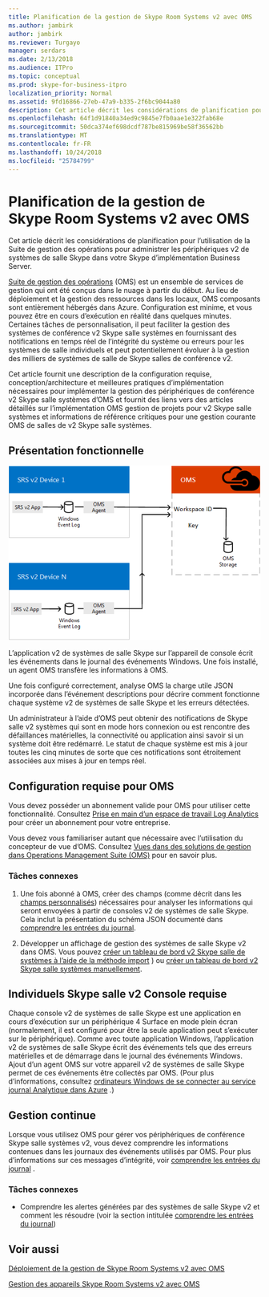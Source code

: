 ```yaml
---
title: Planification de la gestion de Skype Room Systems v2 avec OMS
ms.author: jambirk
author: jambirk
ms.reviewer: Turgayo
manager: serdars
ms.date: 2/13/2018
ms.audience: ITPro
ms.topic: conceptual
ms.prod: skype-for-business-itpro
localization_priority: Normal
ms.assetid: 9fd16866-27eb-47a9-b335-2f6bc9044a80
description: Cet article décrit les considérations de planification pour l’utilisation de la Suite de gestion des opérations pour administrer les périphériques v2 de systèmes de salle Skype dans votre Skype d’implémentation Business Server.
ms.openlocfilehash: 64f1d91840a34ed9c9845e7fb0aae1e322fab68e
ms.sourcegitcommit: 50dca374ef698dcdf787be815969be58f36562bb
ms.translationtype: MT
ms.contentlocale: fr-FR
ms.lasthandoff: 10/24/2018
ms.locfileid: "25784799"
---
```

# <a name="plan-skype-room-systems-v2-management-with-oms"></a>Planification de la gestion de Skype Room Systems v2 avec OMS
 
 Cet article décrit les considérations de planification pour l’utilisation de la Suite de gestion des opérations pour administrer les périphériques v2 de systèmes de salle Skype dans votre Skype d’implémentation Business Server.
  
[Suite de gestion des opérations](https://docs.microsoft.com/en-us/azure/operations-management-suite/operations-management-suite-overview) (OMS) est un ensemble de services de gestion qui ont été conçus dans le nuage à partir du début. Au lieu de déploiement et la gestion des ressources dans les locaux, OMS composants sont entièrement hébergés dans Azure. Configuration est minime, et vous pouvez être en cours d’exécution en réalité dans quelques minutes. Certaines tâches de personnalisation, il peut faciliter la gestion des systèmes de conférence v2 Skype salle systèmes en fournissant des notifications en temps réel de l’intégrité du système ou erreurs pour les systèmes de salle individuels et peut potentiellement évoluer à la gestion des milliers de systèmes de salle de Skype salles de conférence v2.
  
Cet article fournit une description de la configuration requise, conception/architecture et meilleures pratiques d’implémentation nécessaires pour implémenter la gestion des périphériques de conférence v2 Skype salle systèmes d’OMS et fournit des liens vers des articles détaillés sur l’implémentation OMS gestion de projets pour v2 Skype salle systèmes et informations de référence critiques pour une gestion courante OMS de salles de v2 Skype salle systèmes. 
  
## <a name="functional-overview"></a>Présentation fonctionnelle

![diagramme de gestion SRS à l’aide d’OMS](../../media/3f2ae1b8-61ea-4cd6-afb4-4bd75ccc746a.png)
  
L’application v2 de systèmes de salle Skype sur l’appareil de console écrit les événements dans le journal des événements Windows. Une fois installé, un agent OMS transfère les informations à OMS. 
  
Une fois configuré correctement, analyse OMS la charge utile JSON incorporée dans l’événement descriptions pour décrire comment fonctionne chaque système v2 de systèmes de salle Skype et les erreurs détectées. 
  
Un administrateur à l’aide d’OMS peut obtenir des notifications de Skype salle v2 systèmes qui sont en mode hors connexion ou est rencontre des défaillances matérielles, la connectivité ou application ainsi savoir si un système doit être redémarré. Le statut de chaque système est mis à jour toutes les cinq minutes de sorte que ces notifications sont étroitement associées aux mises à jour en temps réel.
  
## <a name="oms-requirements"></a>Configuration requise pour OMS

Vous devez posséder un abonnement valide pour OMS pour utiliser cette fonctionnalité. Consultez [Prise en main d’un espace de travail Log Analytics](https://docs.microsoft.com/en-us/azure/log-analytics/log-analytics-get-started?toc=%2fazure%2foperations-management-suite%2ftoc.json) pour créer un abonnement pour votre entreprise.
  
Vous devez vous familiariser autant que nécessaire avec l’utilisation du concepteur de vue d’OMS. Consultez [Vues dans des solutions de gestion dans Operations Management Suite (OMS)](https://docs.microsoft.com/en-us/azure/operations-management-suite/operations-management-suite-solutions-resources-views) pour en savoir plus.
  
### <a name="related-tasks"></a>Tâches connexes

1. Une fois abonné à OMS, créer des champs (comme décrit dans les [champs personnalisés](../../deploy/deploy-clients/with-oms.md#Custom_fields)) nécessaires pour analyser les informations qui seront envoyées à partir de consoles v2 de systèmes de salle Skype. Cela inclut la présentation du schéma JSON documenté dans [comprendre les entrées du journal](../../manage/skype-room-systems-v2/oms.md#understand-the-log-entries).
    
2. Développer un affichage de gestion des systèmes de salle Skype v2 dans OMS. Vous pouvez [créer un tableau de bord v2 Skype salle de systèmes à l’aide de la méthode import](../../deploy/deploy-clients/with-oms.md#create-a-skype-room-systems-v2-dashboard-by-using-the-import-method) ) ou [créer un tableau de bord v2 Skype salle systèmes manuellement](../../deploy/deploy-clients/with-oms.md#create-a-skype-room-systems-v2-dashboard-manually).
    
## <a name="individual-skype-room-systems-v2-console-requirements"></a>Individuels Skype salle v2 Console requise

Chaque console v2 de systèmes de salle Skype est une application en cours d’exécution sur un périphérique 4 Surface en mode plein écran (normalement, il est configuré pour être la seule application peut s’exécuter sur le périphérique). Comme avec toute application Windows, l’application v2 de systèmes de salle Skype écrit des événements tels que des erreurs matérielles et de démarrage dans le journal des événements Windows. Ajout d’un agent OMS sur votre appareil v2 de systèmes de salle Skype permet de ces événements être collectés par OMS. (Pour plus d’informations, consultez [ordinateurs Windows de se connecter au service journal Analytique dans Azure](https://docs.microsoft.com/en-us/azure/log-analytics/log-analytics-windows-agents) .)
  
## <a name="ongoing-management"></a>Gestion continue

Lorsque vous utilisez OMS pour gérer vos périphériques de conférence Skype salle systèmes v2, vous devez comprendre les informations contenues dans les journaux des événements utilisés par OMS. Pour plus d’informations sur ces messages d’intégrité, voir [comprendre les entrées du journal](../../manage/skype-room-systems-v2/oms.md#understand-the-log-entries) .
  
### <a name="related-tasks"></a>Tâches connexes

- Comprendre les alertes générées par des systèmes de salle Skype v2 et comment les résoudre (voir la section intitulée [comprendre les entrées du journal](../../manage/skype-room-systems-v2/oms.md#understand-the-log-entries))
    
## <a name="see-also"></a>Voir aussi

[Déploiement de la gestion de Skype Room Systems v2 avec OMS](../../deploy/deploy-clients/with-oms.md)
  
[Gestion des appareils Skype Room Systems v2 avec OMS](../../manage/skype-room-systems-v2/oms.md)